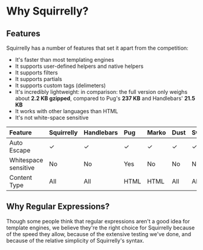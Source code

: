 # Why Squirrelly?

## Features

Squirrelly has a number of features that set it apart from the competition:

* It's faster than most templating engines
* It supports user-defined helpers and native helpers
* It supports filters
* It supports partials
* It supports custom tags \(delimeters\)
* It's incredibly lightweight: in comparison: the full version only weighs about **2.2 KB gzipped**, compared to Pug's **237 KB** and Handlebars' **21.5 KB**
* It works with other languages than HTML
* It's not white-space sensitive

| **Feature** | **Squirrelly** | Handlebars | Pug | Marko | Dust | Swig |
| :--- | :--- | :--- | :--- | :--- | :--- | :--- |
| Auto Escape |  ✓ |  ✓ |  ✓ |  ✓ |  ✓ |  ✓ |
| Whitespace sensitive | No | No | Yes | No | No | No |
| Content Type | All | All | HTML | HTML | All | All |

## Why Regular Expressions?

Though some people think that regular expressions aren't a good idea for template engines, we believe they're the right choice for Squirrelly because of the speed they allow, because of the extensive testing we've done, and because of the relative simplicity of Squirrelly's syntax.


